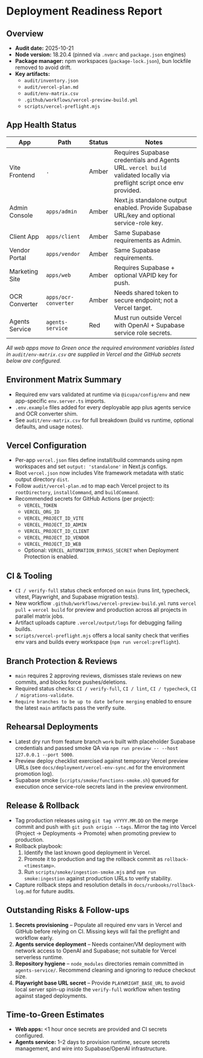 # Deployment Readiness Report

## Overview
- **Audit date:** 2025-10-21
- **Node version:** 18.20.4 (pinned via `.nvmrc` and `package.json` engines)
- **Package manager:** npm workspaces (`package-lock.json`), bun lockfile removed to avoid drift.
- **Key artifacts:**
  - `audit/inventory.json`
  - `audit/vercel-plan.md`
  - `audit/env-matrix.csv`
  - `.github/workflows/vercel-preview-build.yml`
  - `scripts/vercel-preflight.mjs`

## App Health Status
| App | Path | Status | Notes |
| --- | --- | --- | --- |
| Vite Frontend | `.` | Amber | Requires Supabase credentials and Agents URL. `vercel build` validated locally via preflight script once env provided. |
| Admin Console | `apps/admin` | Amber | Next.js standalone output enabled. Provide Supabase URL/key and optional service-role key. |
| Client App | `apps/client` | Amber | Same Supabase requirements as Admin. |
| Vendor Portal | `apps/vendor` | Amber | Same Supabase requirements. |
| Marketing Site | `apps/web` | Amber | Requires Supabase + optional VAPID key for push. |
| OCR Converter | `apps/ocr-converter` | Amber | Needs shared token to secure endpoint; not a Vercel target. |
| Agents Service | `agents-service` | Red | Must run outside Vercel with OpenAI + Supabase service role secrets. |

_All web apps move to Green once the required environment variables listed in `audit/env-matrix.csv` are supplied in Vercel and the GitHub secrets below are configured._

## Environment Matrix Summary
- Required env vars validated at runtime via `@icupa/config/env` and new app-specific `env.server.ts` imports.
- `.env.example` files added for every deployable app plus agents service and OCR converter shim.
- See `audit/env-matrix.csv` for full breakdown (build vs runtime, optional defaults, and usage notes).

## Vercel Configuration
- Per-app `vercel.json` files define install/build commands using npm workspaces and set `output: 'standalone'` in Next.js configs.
- Root `vercel.json` now includes Vite framework metadata with static output directory `dist`.
- Follow `audit/vercel-plan.md` to map each Vercel project to its `rootDirectory`, `installCommand`, and `buildCommand`.
- Recommended secrets for GitHub Actions (per project):
  - `VERCEL_TOKEN`
  - `VERCEL_ORG_ID`
  - `VERCEL_PROJECT_ID_VITE`
  - `VERCEL_PROJECT_ID_ADMIN`
  - `VERCEL_PROJECT_ID_CLIENT`
  - `VERCEL_PROJECT_ID_VENDOR`
  - `VERCEL_PROJECT_ID_WEB`
  - Optional: `VERCEL_AUTOMATION_BYPASS_SECRET` when Deployment Protection is enabled.

## CI & Tooling
- `CI / verify-full` status check enforced on `main` (runs lint, typecheck, vitest, Playwright, and Supabase migration tests).
- New workflow `.github/workflows/vercel-preview-build.yml` runs `vercel pull` + `vercel build` for preview and production across all projects in parallel matrix jobs.
- Artifact uploads capture `.vercel/output/logs` for debugging failing builds.
- `scripts/vercel-preflight.mjs` offers a local sanity check that verifies env vars and builds every workspace (`npm run vercel:preflight`).

## Branch Protection & Reviews
- `main` requires 2 approving reviews, dismisses stale reviews on new commits, and blocks force pushes/deletions.
- Required status checks: `CI / verify-full`, `CI / lint`, `CI / typecheck`, `CI / migrations-validate`.
- `Require branches to be up to date before merging` enabled to ensure the latest `main` artifacts pass the verify suite.

## Rehearsal Deployments
- Latest dry run from feature branch `work` built with placeholder Supabase credentials and passed smoke QA via `npm run preview -- --host 127.0.0.1 --port 5000`.
- Preview deploy checklist exercised against temporary Vercel preview URLs (see `docs/deployment/vercel-env-sync.md` for the environment promotion log).
- Supabase smoke (`scripts/smoke/functions-smoke.sh`) queued for execution once service-role secrets land in the preview environment.

## Release & Rollback
- Tag production releases using `git tag vYYYY.MM.DD` on the merge commit and push with `git push origin --tags`. Mirror the tag into Vercel (Project → Deployments → Promote) when promoting preview to production.
- Rollback playbook:
  1. Identify the last known good deployment in Vercel.
  2. Promote it to production and tag the rollback commit as `rollback-<timestamp>`.
  3. Run `scripts/smoke/ingestion-smoke.mjs` and `npm run smoke:ingestion` against production URLs to verify stability.
- Capture rollback steps and resolution details in `docs/runbooks/rollback-log.md` for future audits.

## Outstanding Risks & Follow-ups
1. **Secrets provisioning** – Populate all required env vars in Vercel and GitHub before relying on CI. Missing keys will fail the preflight and workflow early.
2. **Agents service deployment** – Needs container/VM deployment with network access to OpenAI and Supabase; not suitable for Vercel serverless runtime.
3. **Repository hygiene** – `node_modules` directories remain committed in `agents-service/`. Recommend cleaning and ignoring to reduce checkout size.
4. **Playwright base URL secret** – Provide `PLAYWRIGHT_BASE_URL` to avoid local server spin-up inside the `verify-full` workflow when testing against staged deployments.

## Time-to-Green Estimates
- **Web apps:** <1 hour once secrets are provided and CI secrets configured.
- **Agents service:** 1–2 days to provision runtime, secure secrets management, and wire into Supabase/OpenAI infrastructure.
